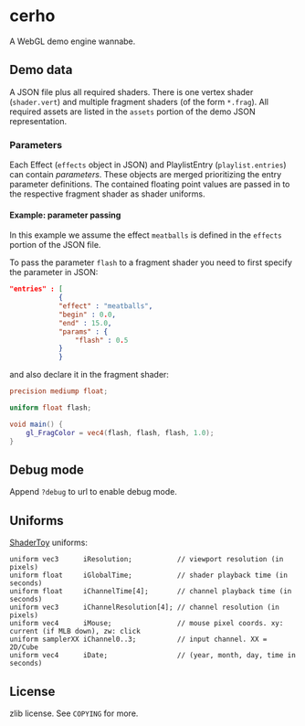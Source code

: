 # cerho
A WebGL demo engine wannabe.

## Demo data 
A JSON file plus all required shaders. There is one vertex shader (`shader.vert`) and multiple fragment shaders (of the form `*.frag`). All required assets are listed in the `assets` portion of the demo JSON representation.

### Parameters
Each Effect (`effects` object in JSON) and PlaylistEntry (`playlist.entries`) can contain *parameters*. These objects are merged prioritizing the entry parameter definitions. The contained floating point values are passed in to the respective fragment shader as shader uniforms.

    
#### Example: parameter passing
In this example we assume the effect `meatballs` is defined in the `effects` portion of the JSON file.

To pass the parameter `flash` to a fragment shader you need to first specify the parameter in JSON:

```json
"entries" : [
            {
            "effect" : "meatballs",
            "begin" : 0.0,
            "end" : 15.0,
            "params" : {
                "flash" : 0.5
            }
            }

```

and also declare it in the fragment shader:

```GLSL
precision mediump float;

uniform float flash;

void main() { 
	gl_FragColor = vec4(flash, flash, flash, 1.0);
}

```

## Debug mode
Append `?debug` to url to enable debug mode.

## Uniforms
[ShaderToy][shader_toy] uniforms:

	uniform vec3      iResolution;           // viewport resolution (in pixels)
	uniform float     iGlobalTime;           // shader playback time (in seconds)
	uniform float     iChannelTime[4];       // channel playback time (in seconds)
	uniform vec3      iChannelResolution[4]; // channel resolution (in pixels)
	uniform vec4      iMouse;                // mouse pixel coords. xy: current (if MLB down), zw: click
	uniform samplerXX iChannel0..3;          // input channel. XX = 2D/Cube
	uniform vec4      iDate;                 // (year, month, day, time in seconds)

## License
zlib license. See `COPYING` for more.

[shader_toy]: https://www.shadertoy.com/
